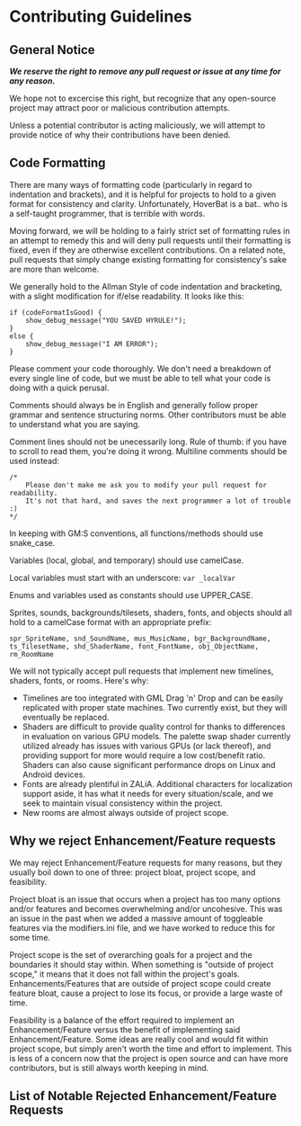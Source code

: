 # Contributing Guidelines
## General Notice
***We reserve the right to remove any pull request or issue at any time for any reason.***

We hope not to excercise this right, but recognize that any open-source project may attract poor or malicious contribution attempts.

Unless a potential contributor is acting maliciously, we will attempt to provide notice of why their contributions have been denied.
## Code Formatting
There are many ways of formatting code (particularly in regard to indentation and brackets), and it is helpful for projects to hold to a given format for consistency and clarity. Unfortunately, HoverBat is a bat.. who is a self-taught programmer, that is terrible with words.

Moving forward, we will be holding to a fairly strict set of formatting rules in an attempt to remedy this and will deny pull requests until their formatting is fixed, even if they are otherwise excellent contributions. On a related note, pull requests that simply change existing formatting for consistency's sake are more than welcome.

We generally hold to the Allman Style of code indentation and bracketing, with a slight modification for if/else readability. It looks like this:
```
if (codeFormatIsGood) {
    show_debug_message("YOU SAVED HYRULE!");
} 
else {
    show_debug_message("I AM ERROR");
}
```
Please comment your code thoroughly. We don't need a breakdown of every single line of code, but we must be able to tell what your code is doing with a quick perusal.

Comments should always be in English and generally follow proper grammar and sentence structuring norms. Other contributors must be able to understand what you are saying.

Comment lines should not be unecessarily long. Rule of thumb: if you have to scroll to read them, you're doing it wrong. Multiline comments should be used instead:
```
/*
    Please don't make me ask you to modify your pull request for readability.
    It's not that hard, and saves the next programmer a lot of trouble :)
*/
```
In keeping with GM:S conventions, all functions/methods should use snake_case.

Variables (local, global, and temporary) should use camelCase.

Local variables must start with an underscore: `var _localVar`

Enums and variables used as constants should use UPPER_CASE.

Sprites, sounds, backgrounds/tilesets, shaders, fonts, and objects should all hold to a camelCase format with an appropriate prefix:
```
spr_SpriteName, snd_SoundName, mus_MusicName, bgr_BackgroundName, ts_TilesetName, shd_ShaderName, font_FontName, obj_ObjectName, rm_RoomName
```
We will not typically accept pull requests that implement new timelines, shaders, fonts, or rooms. Here's why:
* Timelines are too integrated with GML Drag 'n' Drop and can be easily replicated with proper state machines. Two currently exist, but they will eventually be replaced.
* Shaders are difficult to provide quality control for thanks to differences in evaluation on various GPU models. The palette swap shader currently utilized already has issues with various GPUs (or lack thereof), and providing support for more would require a low cost/benefit ratio. Shaders can also cause significant performance drops on Linux and Android devices.
* Fonts are already plentiful in ZALiA. Additional characters for localization support aside, it has what it needs for every situation/scale, and we seek to maintain visual consistency within the project.
* New rooms are almost always outside of project scope.
## Why we reject Enhancement/Feature requests
We may reject Enhancement/Feature requests for many reasons, but they usually boil down to one of three: project bloat, project scope, and feasibility.

Project bloat is an issue that occurs when a project has too many options and/or features and becomes overwhelming and/or uncohesive. This was an issue in the past when we added a massive amount of toggleable features via the modifiers.ini file, and we have worked to reduce this for some time.

Project scope is the set of overarching goals for a project and the boundaries it should stay within. When something is "outside of project scope," it means that it does not fall within the project's goals. Enhancements/Features that are outside of project scope could create feature bloat, cause a project to lose its focus, or provide a large waste of time.

Feasibility is a balance of the effort required to implement an Enhancement/Feature versus the benefit of implementing said Enhancement/Feature. Some ideas are really cool and would fit within project scope, but simply aren't worth the time and effort to implement. This is less of a concern now that the project is open source and can have more contributors, but is still always worth keeping in mind.
## List of Notable Rejected Enhancement/Feature Requests
